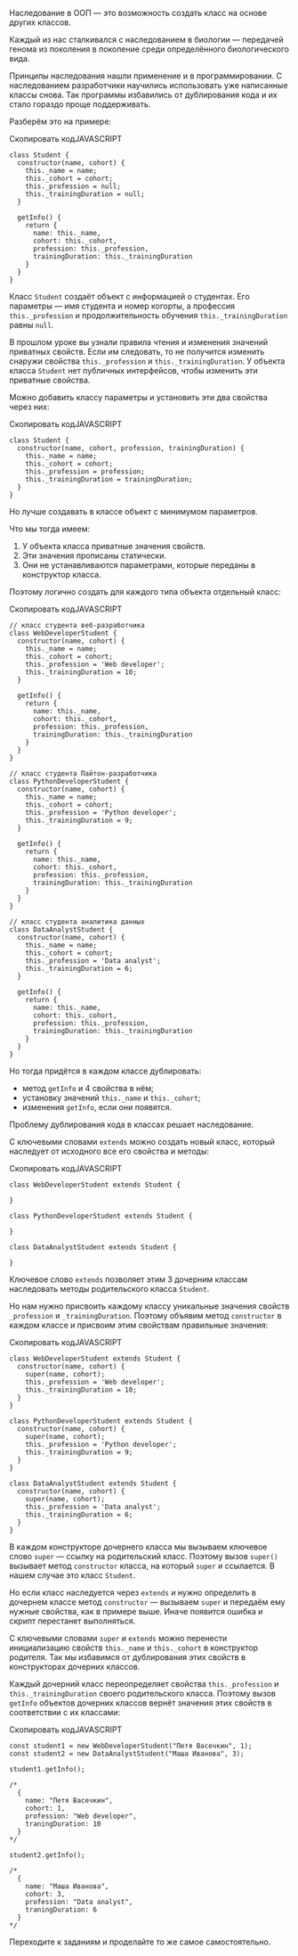 

Наследование в ООП — это возможность создать класс на основе других классов.

Каждый из нас сталкивался с наследованием в биологии — передачей генома из поколения в поколение среди определённого биологического вида.

Принципы наследования нашли применение и в программировании. С наследованием разработчики научились использовать уже написанные классы снова. Так программы избавились от дублирования кода и их стало гораздо проще поддерживать.

Разберём это на примере:

Скопировать кодJAVASCRIPT

```
class Student {
  constructor(name, cohort) {
    this._name = name;
    this._cohort = cohort;
    this._profession = null;
    this._trainingDuration = null;
  }

  getInfo() {
    return {
      name: this._name,
      cohort: this._cohort,
      profession: this._profession,
      trainingDuration: this._trainingDuration
    }
  }
} 
```

Класс `Student` создаёт объект с информацией о студентах. Его параметры — имя студента и номер когорты, а профессия `this._profession` и продолжительность обучения `this._trainingDuration` равны `null`.

В прошлом уроке вы узнали правила чтения и изменения значений приватных свойств. Если им следовать, то не получится изменить снаружи свойства `this._profession` и `this._trainingDuration`. У объекта класса `Student` нет публичных интерфейсов, чтобы изменить эти приватные свойства.

Можно добавить классу параметры и установить эти два свойства через них:

Скопировать кодJAVASCRIPT

```
class Student {
  constructor(name, cohort, profession, trainingDuration) {
    this._name = name;
    this._cohort = cohort;
    this._profession = profession;
    this._trainingDuration = trainingDuration;
  }
} 
```

Но лучше создавать в классе объект с минимумом параметров.

Что мы тогда имеем:

1.  У объекта класса приватные значения свойств.
2.  Эти значения прописаны статически.
3.  Они не устанавливаются параметрами, которые переданы в конструктор класса.

Поэтому логично создать для каждого типа объекта отдельный класс:

Скопировать кодJAVASCRIPT

```
// класс студента веб-разработчика
class WebDeveloperStudent {
  constructor(name, cohort) {
    this._name = name;
    this._cohort = cohort;
    this._profession = 'Web developer';
    this._trainingDuration = 10;
  }

  getInfo() {
    return {
      name: this._name,
      cohort: this._cohort,
      profession: this._profession,
      trainingDuration: this._trainingDuration
    }
  }
}

// класс студента Пайтон-разработчика
class PythonDeveloperStudent {
  constructor(name, cohort) {
    this._name = name;
    this._cohort = cohort;
    this._profession = 'Python developer';
    this._trainingDuration = 9;
  }

  getInfo() {
    return {
      name: this._name,
      cohort: this._cohort,
      profession: this._profession,
      trainingDuration: this._trainingDuration
    }
  }
}

// класс студента аналитика данных
class DataAnalystStudent {
  constructor(name, cohort) {
    this._name = name;
    this._cohort = cohort;
    this._profession = 'Data analyst';
    this._trainingDuration = 6;
  }

  getInfo() {
    return {
      name: this._name,
      cohort: this._cohort,
      profession: this._profession,
      trainingDuration: this._trainingDuration
    }
  }
} 
```

Но тогда придётся в каждом классе дублировать:

-   метод `getInfo` и 4 свойства в нём;
-   установку значений `this._name` и `this._cohort`;
-   изменения `getInfo`, если они появятся.

Проблему дублирования кода в классах решает наследование.

С ключевыми словами `extends` можно создать новый класс, который наследует от исходного все его свойства и методы:

Скопировать кодJAVASCRIPT

```
class WebDeveloperStudent extends Student {
    
} 

class PythonDeveloperStudent extends Student {

}

class DataAnalystStudent extends Student {

} 
```

Ключевое слово `extends` позволяет этим 3 дочерним классам наследовать методы родительского класса `Student`.

Но нам нужно присвоить каждому классу уникальные значения свойств `_profession` и `_trainingDuration`. Поэтому объявим метод `constructor` в каждом классе и присвоим этим свойствам правильные значения:

Скопировать кодJAVASCRIPT

```
class WebDeveloperStudent extends Student {
  constructor(name, cohort) {
    super(name, cohort);
    this._profession = 'Web developer';
    this._trainingDuration = 10;
  }
}

class PythonDeveloperStudent extends Student {
  constructor(name, cohort) {
    super(name, cohort);
    this._profession = 'Python developer';
    this._trainingDuration = 9;
  }
}

class DataAnalystStudent extends Student {
  constructor(name, cohort) {
    super(name, cohort);
    this._profession = 'Data analyst';
    this._trainingDuration = 6;
  }
} 
```

В каждом конструкторе дочернего класса мы вызываем ключевое слово `super` — ссылку на родительский класс. Поэтому вызов `super()` вызывает метод `constructor` класса, на который `super` и ссылается. В нашем случае это класс `Student`.

Но если класс наследуется через `extends` и нужно определить в дочернем классе метод `constructor` — вызываем `super` и передаём ему нужные свойства, как в примере выше. Иначе появится ошибка и скрипт перестанет выполняться.

С ключевыми словами `super` и `extends` можно перенести инициализацию свойств `this._name` и `this._cohort` в конструктор родителя. Так мы избавимся от дублирования этих свойств в конструкторах дочерних классов.

Каждый дочерний класс переопределяет свойства `this._profession` и `this._trainingDuration` своего родительского класса. Поэтому вызов `getInfo` объектов дочерних классов вернёт значения этих свойств в соответствии с их классами:

Скопировать кодJAVASCRIPT

```
const student1 = new WebDeveloperStudent("Петя Васечкин", 1);
const student2 = new DataAnalystStudent("Маша Иванова", 3);

student1.getInfo();

/*
  {
    name: "Петя Васечкин",
    cohort: 1,
    profession: "Web developer",
    traningDuration: 10
  }
*/

student2.getInfo();

/*
  {
    name: "Маша Иванова",
    cohort: 3,
    profession: "Data analyst",
    traningDuration: 6
  }
*/ 
```

Переходите к заданиям и проделайте то же самое самостоятельно.